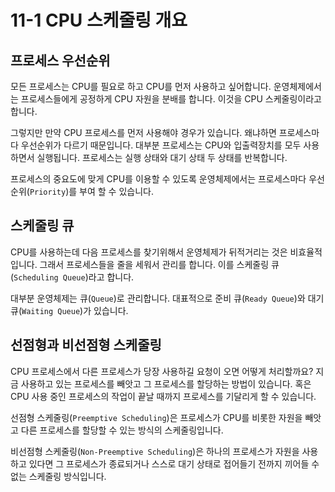 # 11-1 CPU 스케줄링 개요
## 프로세스 우선순위

모든 프로세스는 CPU를 필요로 하고 CPU를 먼저 사용하고 싶어합니다.
운영체제에서는 프로세스들에게 공정하게 CPU 자원을 분배를 합니다. 이것을 CPU 스케줄링이라고 합니다.

그렇지만 만약 CPU 프로세스를 먼저 사용해야 경우가 있습니다. 왜냐하면 프로세스마다 우선순위가 다르기 때문입니다.
대부분 프로세스는 CPU와 입출력장치를 모두 사용하면서 실행됩니다. 프로세스는 실행 상태와 대기 상태 두 상태를 반복합니다.

프로세스의 중요도에 맞게 CPU를 이용할 수 있도록 운영체제에서는 프로세스마다 우선순위(`Priority`)를 부여 할 수 있습니다.

## 스케줄링 큐

CPU를 사용하는데 다음 프로세스를 찾기위해서 운영체제가 뒤적거리는 것은 비효율적입니다. 그래서 프로세스들을 줄을 세워서 관리를 합니다. 이를 스케줄링 큐(`Scheduling Queue`)라고 합니다.

대부분 운영체제는 큐(`Queue`)로 관리합니다. 대표적으로 준비 큐(`Ready Queue`)와 대기 큐(`Waiting Queue`)가 있습니다.

## 선점형과 비선점형 스케줄링

CPU 프로세스에서 다른 프로세스가 당장 사용하길 요청이 오면 어떻게 처리할까요?
지금 사용하고 있는 프로세스를 빼앗고 그 프로세스를 할당하는 방법이 있습니다.
혹은 CPU 사용 중인 프로세스의 작업이 끝날 때까지 프로세스를 기달리게 할 수 있습니다.

선점형 스케줄링(`Preemptive Scheduling`)은 프로세스가 CPU를 비롯한 자원을 빼앗고 다른 프로세스를 할당할 수 있는 방식의 스케줄링입니다.

비선점형 스케줄링(`Non-Preemptive Scheduling`)은 하나의 프로세스가 자원을 사용하고 있다면 그 프로세스가 종료되거나 스스로 대기 상태로 접어들기 전까지 끼어들 수 없는 스케줄링 방식입니다.
